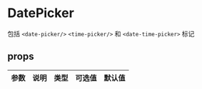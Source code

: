 # DatePicker #  

包括 `<date-picker/>` `<time-picker/>` 和 `<date-time-picker>` 标记  

## props ##  
| 参数 | 说明 | 类型 | 可选值 | 默认值 |
| :---- | :---- | :---- | :---- | :---- |